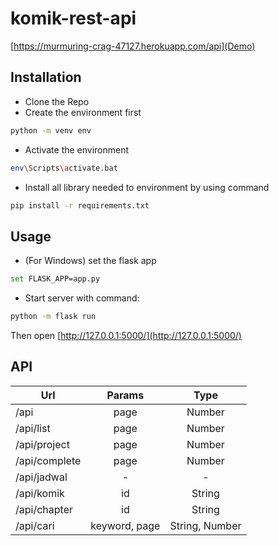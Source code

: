 # komik-rest-api

[https://murmuring-crag-47127.herokuapp.com/api](Demo)

## Installation

* Clone the Repo
* Create the environment first
```bash
python -m venv env
```
* Activate the environment
```bash
env\Scripts\activate.bat
```
* Install all library needed to environment by using command
```bash
pip install -r requirements.txt
```


## Usage

* (For Windows) set the flask app
```bash
set FLASK_APP=app.py
```
* Start server with command:
```bash
python -m flask run
```

Then open [http://127.0.0.1:5000/](http://127.0.0.1:5000/)

## API

| Url        | Params           | Type |
| ------------- |:-------------:| :-----:| 
| /api      | page | Number | 
| /api/list  | page | Number | 
| /api/project  | page | Number | 
| /api/complete  | page | Number | 
| /api/jadwal  | - | - | 
| /api/komik  | id | String | 
| /api/chapter  | id | String | 
| /api/cari  | keyword, page | String, Number | 
